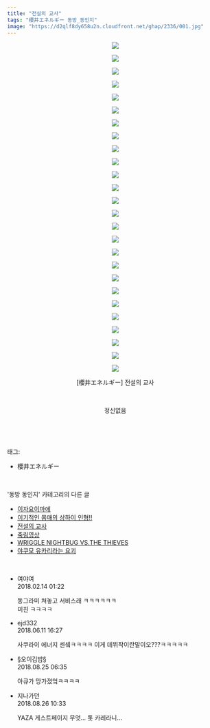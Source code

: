 ```yaml
---
title: "전설의 교사"
tags: "櫻井エネルギー 동방_동인지"
image: "https://d2qlf8dy658u2n.cloudfront.net/ghap/2336/001.jpg"
---
```

<div class="article">
<p style="text-align: center; clear: none; float: none;"><img src="{{ site.imgserver12 }}/ghap/2336/001.jpg"/></p>
<p style="text-align: center; clear: none; float: none;"><img src="{{ site.imgserver12 }}/ghap/2336/002.jpg"/></p>
<p style="text-align: center; clear: none; float: none;"><img src="{{ site.imgserver12 }}/ghap/2336/003.jpg"/></p>
<p style="text-align: center; clear: none; float: none;"><img src="{{ site.imgserver12 }}/ghap/2336/004.jpg"/></p>
<p style="text-align: center; clear: none; float: none;"><img src="{{ site.imgserver12 }}/ghap/2336/005.jpg"/></p>
<p style="text-align: center; clear: none; float: none;"><img src="{{ site.imgserver12 }}/ghap/2336/006.jpg"/></p>
<p style="text-align: center; clear: none; float: none;"><img src="{{ site.imgserver12 }}/ghap/2336/007.jpg"/></p>
<p style="text-align: center; clear: none; float: none;"><img src="{{ site.imgserver12 }}/ghap/2336/008.jpg"/></p>
<p style="text-align: center; clear: none; float: none;"><img src="{{ site.imgserver12 }}/ghap/2336/009.jpg"/></p>
<p style="text-align: center; clear: none; float: none;"><img src="{{ site.imgserver12 }}/ghap/2336/010.jpg"/></p>
<p style="text-align: center; clear: none; float: none;"><img src="{{ site.imgserver12 }}/ghap/2336/011.jpg"/></p>
<p style="text-align: center; clear: none; float: none;"><img src="{{ site.imgserver12 }}/ghap/2336/012.jpg"/></p>
<p style="text-align: center; clear: none; float: none;"><img src="{{ site.imgserver12 }}/ghap/2336/013.jpg"/></p>
<p style="text-align: center; clear: none; float: none;"><img src="{{ site.imgserver12 }}/ghap/2336/014.jpg"/></p>
<p style="text-align: center; clear: none; float: none;"><img src="{{ site.imgserver12 }}/ghap/2336/015.jpg"/></p>
<p style="text-align: center; clear: none; float: none;"><img src="{{ site.imgserver12 }}/ghap/2336/016.jpg"/></p>
<p style="text-align: center; clear: none; float: none;"><img src="{{ site.imgserver12 }}/ghap/2336/017.jpg"/></p>
<p style="text-align: center; clear: none; float: none;"><img src="{{ site.imgserver12 }}/ghap/2336/018.jpg"/></p>
<p style="text-align: center; clear: none; float: none;"><img src="{{ site.imgserver12 }}/ghap/2336/019.jpg"/></p>
<p style="text-align: center; clear: none; float: none;"><img src="{{ site.imgserver12 }}/ghap/2336/020.jpg"/></p>
<p style="text-align: center; clear: none; float: none;"><img src="{{ site.imgserver12 }}/ghap/2336/021.jpg"/></p>
<p style="text-align: center; clear: none; float: none;"><img src="{{ site.imgserver12 }}/ghap/2336/022.jpg"/></p>
<p style="text-align: center; clear: none; float: none;"><img src="{{ site.imgserver12 }}/ghap/2336/023.jpg"/></p>
<p style="text-align: center; clear: none; float: none;"><img src="{{ site.imgserver12 }}/ghap/2336/024.jpg"/></p>
<p style="text-align: center; clear: none; float: none;"><img src="{{ site.imgserver12 }}/ghap/2336/025.jpg"/></p>
<p style="text-align: center; clear: none; float: none;"><img src="{{ site.imgserver12 }}/ghap/2336/026.jpg"/></p>
<p style="text-align: center; clear: none; float: none;">[櫻井エネルギー] 전설의 교사</p>
<p style="text-align: center; clear: none; float: none;"><br/></p>
<p style="text-align: center; clear: none; float: none;">정신없음</p>
<p><br/></p>
</div><br/>
<div class="tagTrail">
<p>태그: </p>
<ul>
<li>櫻井エネルギー</li>
</ul>
</div><br/>
<div class="another">
<p>'동방 동인지' 카테고리의 다른 글</p>
<ul>
<li><a href="/ghap_2338">이자요이마에</a></li>
<li><a href="/ghap_2337">이기적인 몸매의 상하이 인형!!</a></li>
<li><a href="/ghap_2336">전설의 교사</a></li>
<li><a href="/ghap_2335">죽림영상</a></li>
<li><a href="/ghap_2334">WRIGGLE NIGHTBUG VS.THE THIEVES</a></li>
<li><a href="/ghap_2332">야쿠모 유카리라는 요괴</a></li>
</ul>
</div><br/>
<div class="cb_module cb_fluid">
<div class="cb_wrt cb_profile">
<div class="comment">
<ul>
<li class="cb_thumb_off" id="comment15199264">
<div class="cb_comment_area">
<div class="cb_info_area">
<div class="cb_section">
<span class="cb_nick_name">여야여</span>
</div>
<div class="cb_section">
<span class="cb_date">2018.02.14 01:22 </span>
</div>
</div>
<div class="cb_dsc_comment">
<p class="cb_dsc">
											동그라미 쳐놓고 서비스래 ㅋㅋㅋㅋㅋㅋ<br/>
미친 ㅋㅋㅋㅋ
										</p>
</div>
</div></li>
<li class="cb_thumb_off" id="comment15269341">
<div class="cb_comment_area">
<div class="cb_info_area">
<div class="cb_section">
<span class="cb_nick_name">ejd332</span>
</div>
<div class="cb_section">
<span class="cb_date">2018.06.11 16:27 </span>
</div>
</div>
<div class="cb_dsc_comment">
<p class="cb_dsc">
											사쿠라이 에너지 센셐ㅋㅋㅋㅋ 이게 데뷔작이란말이오???ㅋㅋㅋㅋㅋ
										</p>
</div>
</div></li>
<li class="cb_thumb_off" id="comment15317003">
<div class="cb_comment_area">
<div class="cb_info_area">
<div class="cb_section">
<span class="cb_nick_name">§오이김밥§</span>
</div>
<div class="cb_section">
<span class="cb_date">2018.08.25 06:35 </span>
</div>
</div>
<div class="cb_dsc_comment">
<p class="cb_dsc">
											아큐가 망가졌엌ㅋㅋㅋㅋ
										</p>
</div>
</div></li>
<li class="cb_thumb_off" id="comment15317863">
<div class="cb_comment_area">
<div class="cb_info_area">
<div class="cb_section">
<span class="cb_nick_name">지나가던</span>
</div>
<div class="cb_section">
<span class="cb_date">2018.08.26 10:33 </span>
</div>
</div>
<div class="cb_dsc_comment">
<p class="cb_dsc">
											YAZA 게스트페이지 무엇... 톳 카레라니...
										</p>
</div>
</div></li>
</ul>
</div>
</div><!-- commentList close -->
</div><br/>
